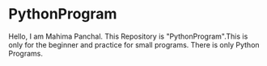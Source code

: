 # PythonProgram
Hello, I am Mahima Panchal. This Repository is "PythonProgram".This is only for the beginner and practice for small programs. There is only Python Programs.
